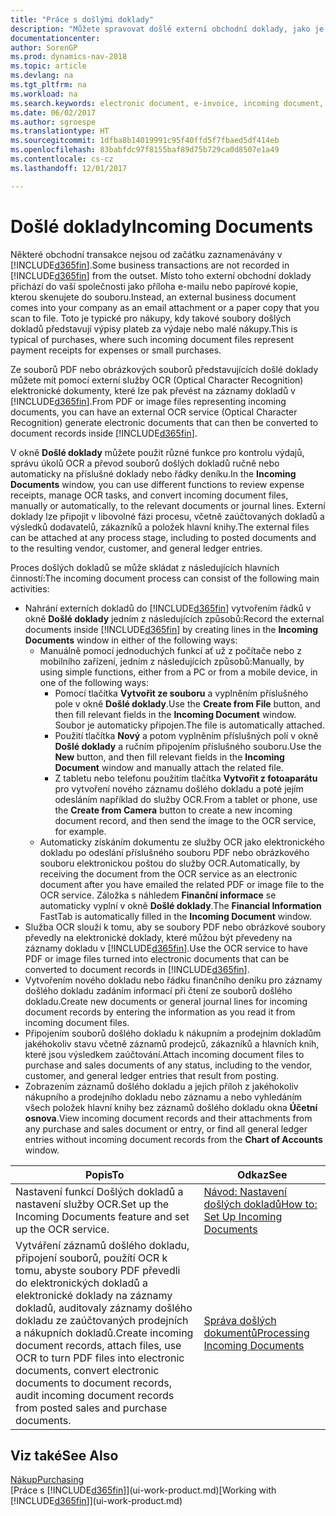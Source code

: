 ```yaml
---
title: "Práce s došlými doklady"
description: "Můžete spravovat došlé externí obchodní doklady, jako je potvrzení o platbě nebo soubory PDF, spravovat úlohy OCR a převádět soubory na elektronické doklady a záznamy v Dynamics NAV."
documentationcenter: 
author: SorenGP
ms.prod: dynamics-nav-2018
ms.topic: article
ms.devlang: na
ms.tgt_pltfrm: na
ms.workload: na
ms.search.keywords: electronic document, e-invoice, incoming document, OCR, ecommerce, document exchange, import invoice
ms.date: 06/02/2017
ms.author: sgroespe
ms.translationtype: HT
ms.sourcegitcommit: 1dfba8b14019991c95f40ffd5f7fbaed5df414eb
ms.openlocfilehash: 83babfdc97f8155baf89d75b729ca0d8507e1a49
ms.contentlocale: cs-cz
ms.lasthandoff: 12/01/2017

---
```

# <a name="incoming-documents"></a><span data-ttu-id="dff18-103">Došlé doklady</span><span class="sxs-lookup"><span data-stu-id="dff18-103">Incoming Documents</span></span>
<span data-ttu-id="dff18-104">Některé obchodní transakce nejsou od začátku zaznamenávány v [!INCLUDE[d365fin](includes/d365fin_md.md)].</span><span class="sxs-lookup"><span data-stu-id="dff18-104">Some business transactions are not recorded in [!INCLUDE[d365fin](includes/d365fin_md.md)] from the outset.</span></span> <span data-ttu-id="dff18-105">Místo toho externí obchodní doklady přichází do vaší společnosti jako příloha e-mailu nebo papírové kopie, kterou skenujete do souboru.</span><span class="sxs-lookup"><span data-stu-id="dff18-105">Instead, an external business document comes into your company as an email attachment or a paper copy that you scan to file.</span></span> <span data-ttu-id="dff18-106">Toto je typické pro nákupy, kdy takové soubory došlých dokladů představují výpisy plateb za výdaje nebo malé nákupy.</span><span class="sxs-lookup"><span data-stu-id="dff18-106">This is typical of purchases, where such incoming document files represent payment receipts for expenses or small purchases.</span></span>

<span data-ttu-id="dff18-107">Ze souborů PDF nebo obrázkových souborů představujících došlé doklady můžete mít pomocí externí služby OCR (Optical Character Recognition) elektronické dokumenty, které lze pak převést na záznamy dokladů v [!INCLUDE[d365fin](includes/d365fin_md.md)].</span><span class="sxs-lookup"><span data-stu-id="dff18-107">From PDF or image files representing incoming documents, you can have an external OCR service (Optical Character Recognition) generate electronic documents that can then be converted to document records inside [!INCLUDE[d365fin](includes/d365fin_md.md)].</span></span>

<span data-ttu-id="dff18-108">V okně **Došlé doklady** můžete použít různé funkce pro kontrolu výdajů, správu úkolů OCR a převod souborů došlých dokladů ručně nebo automaticky na příslušné doklady nebo řádky deníku.</span><span class="sxs-lookup"><span data-stu-id="dff18-108">In the **Incoming Documents** window, you can use different functions to review expense receipts, manage OCR tasks, and convert incoming document files, manually or automatically, to the relevant documents or journal lines.</span></span> <span data-ttu-id="dff18-109">Externí doklady lze připojit v libovolné fázi procesu, včetně zaúčtovaných dokladů a výsledků dodavatelů, zákazníků a položek hlavní knihy.</span><span class="sxs-lookup"><span data-stu-id="dff18-109">The external files can be attached at any process stage, including to posted documents and to the resulting vendor, customer, and general ledger entries.</span></span>

<span data-ttu-id="dff18-110">Proces došlých dokladů se může skládat z následujících hlavních činností:</span><span class="sxs-lookup"><span data-stu-id="dff18-110">The incoming document process can consist of the following main activities:</span></span>

* <span data-ttu-id="dff18-111">Nahrání externích dokladů do [!INCLUDE[d365fin](includes/d365fin_md.md)] vytvořením řádků v okně **Došlé doklady** jedním z následujících způsobů:</span><span class="sxs-lookup"><span data-stu-id="dff18-111">Record the external documents inside [!INCLUDE[d365fin](includes/d365fin_md.md)] by creating lines in the **Incoming Documents** window in either of the following ways:</span></span>
  * <span data-ttu-id="dff18-112">Manuálně pomocí jednoduchých funkcí ať už z počítače nebo z mobilního zařízení, jedním z následujících způsobů:</span><span class="sxs-lookup"><span data-stu-id="dff18-112">Manually, by using simple functions, either from a PC or from a mobile device, in one of the following ways:</span></span>
    * <span data-ttu-id="dff18-113">Pomocí tlačítka **Vytvořit ze souboru** a vyplněním příslušného pole v okně **Došlé doklady**.</span><span class="sxs-lookup"><span data-stu-id="dff18-113">Use the **Create from File** button, and then fill relevant fields in the **Incoming Document** window.</span></span> <span data-ttu-id="dff18-114">Soubor je automaticky připojen.</span><span class="sxs-lookup"><span data-stu-id="dff18-114">The file is automatically attached.</span></span>  
    * <span data-ttu-id="dff18-115">Použití tlačítka **Nový** a potom vyplněním příslušných polí v okně **Došlé doklady** a ručním připojením příslušného souboru.</span><span class="sxs-lookup"><span data-stu-id="dff18-115">Use the **New** button, and then fill relevant fields in the **Incoming Document** window and manually attach the related file.</span></span>
    * <span data-ttu-id="dff18-116">Z tabletu nebo telefonu použitím tlačítka **Vytvořit z fotoaparátu** pro vytvoření nového záznamu došlého dokladu a poté jejím odesláním například do služby OCR.</span><span class="sxs-lookup"><span data-stu-id="dff18-116">From a tablet or phone, use the **Create from Camera** button to create a new incoming document record, and then send the image to the OCR service, for example.</span></span>
  * <span data-ttu-id="dff18-117">Automaticky získáním dokumentu ze služby OCR jako elektronického dokladu po odeslání příslušného souboru PDF nebo obrázkového souboru elektronickou poštou do služby OCR.</span><span class="sxs-lookup"><span data-stu-id="dff18-117">Automatically, by receiving the document from the OCR service as an electronic document after you have emailed the related PDF or image file to the OCR service.</span></span> <span data-ttu-id="dff18-118">Záložka s náhledem **Finanční informace** se automaticky vyplní v okně **Došlé doklady**.</span><span class="sxs-lookup"><span data-stu-id="dff18-118">The **Financial Information** FastTab is automatically filled in the **Incoming Document** window.</span></span>
* <span data-ttu-id="dff18-119">Služba OCR slouží k tomu, aby se soubory PDF nebo obrázkové soubory převedly na elektronické doklady, které můžou být převedeny na záznamy dokladu v [!INCLUDE[d365fin](includes/d365fin_md.md)].</span><span class="sxs-lookup"><span data-stu-id="dff18-119">Use the OCR service to have PDF or image files turned into electronic documents that can be converted to document records in [!INCLUDE[d365fin](includes/d365fin_md.md)].</span></span>
* <span data-ttu-id="dff18-120">Vytvořením nového dokladu nebo řádku finančního deníku pro záznamy došlého dokladu zadáním informací při čtení ze souborů došlého dokladu.</span><span class="sxs-lookup"><span data-stu-id="dff18-120">Create new documents or general journal lines for incoming document records by entering the information as you read it from incoming document files.</span></span>
* <span data-ttu-id="dff18-121">Připojením souborů došlého dokladu k nákupním a prodejním dokladům jakéhokoliv stavu včetně záznamů prodejců, zákazníků a hlavních knih, které jsou výsledkem zaúčtování.</span><span class="sxs-lookup"><span data-stu-id="dff18-121">Attach incoming document files to purchase and sales documents of any status, including to the vendor, customer, and general ledger entries that result from posting.</span></span>
* <span data-ttu-id="dff18-122">Zobrazením záznamů došlého dokladu a jejich příloh z jakéhokoliv nákupního a prodejního dokladu nebo záznamu a nebo vyhledáním všech položek hlavní knihy bez záznamů došlého dokladu okna **Účetní osnova**.</span><span class="sxs-lookup"><span data-stu-id="dff18-122">View incoming document records and their attachments from any purchase and sales document or entry, or find all general ledger entries without incoming document records from the **Chart of Accounts** window.</span></span>

| <span data-ttu-id="dff18-123">Popis</span><span class="sxs-lookup"><span data-stu-id="dff18-123">To</span></span> | <span data-ttu-id="dff18-124">Odkaz</span><span class="sxs-lookup"><span data-stu-id="dff18-124">See</span></span> |
| --- | --- |
| <span data-ttu-id="dff18-125">Nastavení funkcí Došlých dokladů a nastavení služby OCR.</span><span class="sxs-lookup"><span data-stu-id="dff18-125">Set up the Incoming Documents feature and set up the OCR service.</span></span> |[<span data-ttu-id="dff18-126">Návod: Nastavení došlých dokladů</span><span class="sxs-lookup"><span data-stu-id="dff18-126">How to: Set Up Incoming Documents</span></span>](across-how-setup-income-documents.md) |
| <span data-ttu-id="dff18-127">Vytváření záznamů došlého dokladu, připojení souborů, použítí OCR k tomu, abyste soubory PDF převedli do elektronických dokladů a elektronické doklady na záznamy dokladů, auditovaly záznamy došlého dokladu ze zaúčtovaných prodejních a nákupních dokladů.</span><span class="sxs-lookup"><span data-stu-id="dff18-127">Create incoming document records, attach files, use OCR to turn PDF files into electronic documents, convert electronic documents to document records, audit incoming document records from posted sales and purchase documents.</span></span> |[<span data-ttu-id="dff18-128">Správa došlých dokumentů</span><span class="sxs-lookup"><span data-stu-id="dff18-128">Processing Incoming Documents</span></span>](across-process-income-documents.md) |

## <a name="see-also"></a><span data-ttu-id="dff18-129">Viz také</span><span class="sxs-lookup"><span data-stu-id="dff18-129">See Also</span></span>
[<span data-ttu-id="dff18-130">Nákup</span><span class="sxs-lookup"><span data-stu-id="dff18-130">Purchasing</span></span>](purchasing-manage-purchasing.md)  
<span data-ttu-id="dff18-131">[Práce s [!INCLUDE[d365fin](includes/d365fin_md.md)]](ui-work-product.md)</span><span class="sxs-lookup"><span data-stu-id="dff18-131">[Working with [!INCLUDE[d365fin](includes/d365fin_md.md)]](ui-work-product.md)</span></span>

